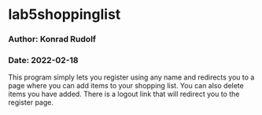 # lab5shoppinglist

### Author: Konrad Rudolf

### Date: 2022-02-18

This program simply lets you register using any name and redirects you to a page where you can add items to your shopping list. You can also delete items you have added. There is a logout link that will redirect you to the register page. 
